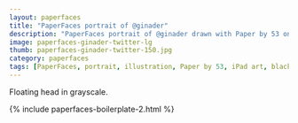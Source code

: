```yaml
---
layout: paperfaces
title: "PaperFaces portrait of @ginader"
description: "PaperFaces portrait of @ginader drawn with Paper by 53 on an iPad."
image: paperfaces-ginader-twitter-lg
thumb: paperfaces-ginader-twitter-150.jpg
category: paperfaces
tags: [PaperFaces, portrait, illustration, Paper by 53, iPad art, black and white, head]
---
```


Floating head in grayscale.

{% include paperfaces-boilerplate-2.html %}